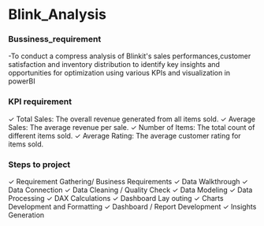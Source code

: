 # Blink_Analysis

### Bussiness_requirement
-To conduct a compress analysis of Blinkit's sales performances,customer satisfaction and inventory distribution to identify key insights and opportunities for optimization using various KPIs and visualization in powerBI

### KPI requirement

✓ Total Sales: The overall revenue generated from all items sold. 
✓ Average Sales: The average revenue per sale.
✓ Number of Items: The total count of different items sold.
✓ Average Rating: The average customer rating for items sold.

### Steps to project

✓ Requirement Gathering/ Business Requirements ✓ Data Walkthrough
✓ Data Connection
✓ Data Cleaning / Quality Check
✓ Data Modeling
✓ Data Processing
✓ DAX Calculations
✓ Dashboard Lay outing
✓ Charts Development and Formatting 
✓ Dashboard / Report Development 
✓ Insights Generation

